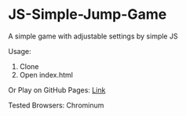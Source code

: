 # JS-Simple-Jump-Game
A simple game with adjustable settings by simple JS

Usage:
1. Clone
2. Open index.html

Or Play on GitHub Pages: [Link](https://tyuwwe.github.io/JS-Simple-Jump-Game/)

Tested Browsers:
Chrominum
